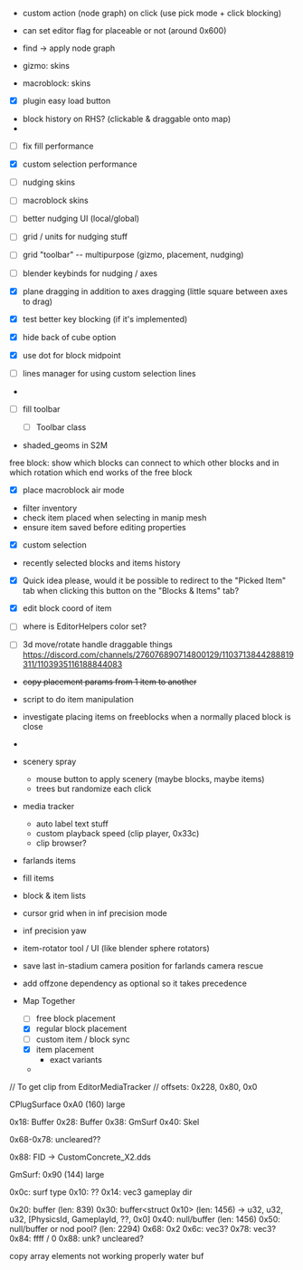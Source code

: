 - custom action (node graph) on click (use pick mode + click blocking)
- can set editor flag for placeable or not (around 0x600)
- find -> apply node graph

- gizmo: skins
- macroblock: skins

- [x] plugin easy load button

- block history on RHS? (clickable & draggable onto map)
-


- [ ] fix fill performance
- [x] custom selection performance
- [ ] nudging skins
- [ ] macroblock skins

- [ ] better nudging UI (local/global)

- [ ] grid / units for nudging stuff
- [ ] grid "toolbar" -- multipurpose (gizmo, placement, nudging)

- [ ] blender keybinds for nudging / axes
- [x] plane dragging in addition to axes dragging (little square between axes to drag)
- [x] test better key blocking (if it's implemented)
- [x] hide back of cube option
- [x] use dot for block midpoint
- [ ] lines manager for using custom selection lines
-
- [ ] fill toolbar
  - [ ] Toolbar class





- shaded_geoms in S2M

free block: show which blocks can connect to which other blocks and in which rotation
which end works of the free block



- [x] place macroblock air mode
- filter inventory
- check item placed when selecting in manip mesh
- ensure item saved before editing properties
- [x] custom selection
- recently selected blocks and items history
- [x] Quick idea please, would it be possible to redirect to the "Picked Item" tab when clicking this button on the "Blocks & Items" tab?
- [x] edit block coord of item
- [ ] where is EditorHelpers color set?

- [ ] 3d move/rotate handle draggable things <https://discord.com/channels/276076890714800129/1103713844288819311/1103935116188844083>

- ~~copy placement params from 1 item to another~~
- script to do item manipulation
- investigate placing items on freeblocks when a normally placed block is close
-

- scenery spray
  - mouse button to apply scenery (maybe blocks, maybe items)
  - trees but randomize each click


- media tracker
  - auto label text stuff
  - custom playback speed (clip player, 0x33c)
  - clip browser?

- farlands items
- fill items
- block & item lists
- cursor grid when in inf precision mode
- inf precision yaw
- item-rotator tool / UI (like blender sphere rotators)
- save last in-stadium camera position for farlands camera rescue

- add offzone dependency as optional so it takes precedence

- Map Together
  - [ ] free block placement
  - [x] regular block placement
  - [ ] custom item / block sync
  - [x] item placement
    - exact variants
  -


// To get clip from EditorMediaTracker
// offsets: 0x228, 0x80, 0x0


CPlugSurface 0xA0 (160) large

0x18: Buffer<CPlugMaterial>
0x28: Buffer<GmSurfaceIds>
0x38: GmSurf
0x40: Skel

0x68-0x78: uncleared??

0x88: FID -> CustomConcrete_X2.dds



GmSurf: 0x90 (144) large

0x0c: surf type
0x10: ??
0x14: vec3 gameplay dir

0x20: buffer (len: 839)
0x30: buffer<struct 0x10> (len: 1456)
    -> u32, u32, u32, [PhysicsId, GameplayId, ??, 0x0]
0x40: null/buffer (len: 1456)
0x50: null/buffer or nod pool? (len: 2294)
0x68: 0x2
0x6c: vec3?
0x78: vec3?
0x84: ffff / 0
0x88: unk? uncleared?





copy array elements not working properly
water buf
